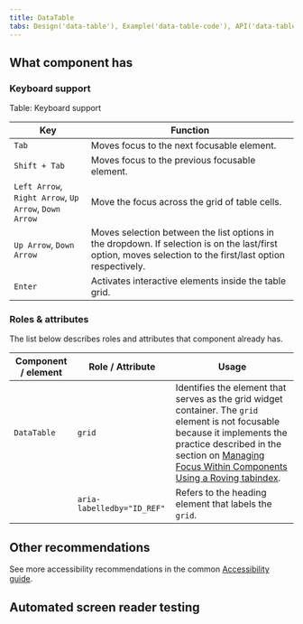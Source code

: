 ```yaml
---
title: DataTable
tabs: Design('data-table'), Example('data-table-code'), API('data-table-api'), A11y('data-table-a11y'),  Changelog('data-table-changelog')
---
```


## What component has

### Keyboard support

Table: Keyboard support

| Key                                                   | Function                                                                                                                                                   |
| ----------------------------------------------------- | ---------------------------------------------------------------------------------------------------------------------------------------------------------- |
| `Tab`                                                 | Moves focus to the next focusable element.                                                                                                                 |
| `Shift + Tab`                                         | Moves focus to the previous focusable element.                                                                                                             |
| `Left Arrow`, `Right Arrow`, `Up Arrow`, `Down Arrow` | Move the focus across the grid of table cells.                                                                                                             |
| <nobr>`Up Arrow`</nobr>, <nobr>`Down Arrow`</nobr>    | Moves selection between the list options in the dropdown. If selection is on the last/first option, moves selection to the first/last option respectively. |
| `Enter`                                               | Activates interactive elements inside the table grid.                                                                                                      |

### Roles & attributes

The list below describes roles and attributes that component already has.

| Component / element | Role / Attribute           | Usage                                                                                                                                                                                                                                                                                                              |
| ------------------- | -------------------------- | ------------------------------------------------------------------------------------------------------------------------------------------------------------------------------------------------------------------------------------------------------------------------------------------------------------------ |
| `DataTable`         | `grid`                     | Identifies the element that serves as the grid widget container. The `grid` element is not focusable because it implements the practice described in the section on [Managing Focus Within Components Using a Roving tabindex](https://www.w3.org/WAI/ARIA/apg/practices/keyboard-interface/#kbd_roving_tabindex). |
|                     | `aria-labelledby="ID_REF"` | Refers to the heading element that labels the `grid`.                                                                                                                                                                                                                                                              |

<!-- ## Considerations for developers

* When your tables get complex, use the `<th>` element to identify the header cells by adding a scope attribute. For header rows use `<th scope="row">`. For header columns use `<th scope="col"`>
* Add the optional `<caption>` element before the table content to give users more information on the table contents. Think of it as a headline for your table. Note that the `caption` element must be the first child of the `table` element.

Refer to [A11y style guide](https://a11y-style-guide.com/style-guide/section-structure.html#kssref-structure-tables) for the examples.

## Considerations for designers

If you need to show different states of the table rows or cells, please don’t rely solely on color to convey information. Add some non-color visual indicator of the state, such as text or an icon with appropriate alternative text into the cells. -->

## Other recommendations

See more accessibility recommendations in the common [Accessibility guide](/core-principles/a11y/a11y).

## Automated screen reader testing

<!--@include: ./data-table-a11y-report.md-->
